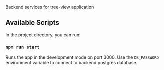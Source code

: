 Backend services for tree-view application

## Available Scripts

In the project directory, you can run:

### `npm run start`

Runs the app in the development mode on port 3000. Use the ```DB_PASSWORD``` environment variable to connect to backend postgres database.